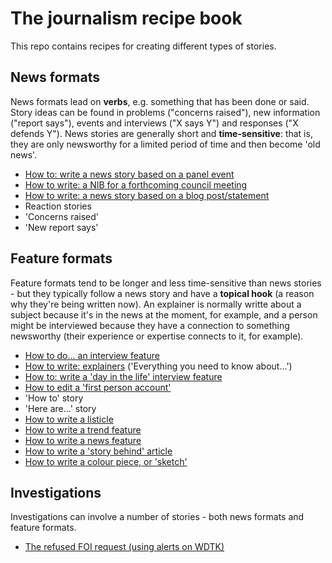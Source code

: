 # The journalism recipe book

This repo contains recipes for creating different types of stories.

## News formats

News formats lead on **verbs**, e.g. something that has been done or said. Story ideas can be found in problems ("concerns raised"), new information ("report says"), events and interviews ("X says Y") and responses ("X defends Y"). News stories are generally short and **time-sensitive**: that is, they are only newsworthy for a limited period of time and then become 'old news'.

* [How to: write a news story based on a panel event](https://github.com/paulbradshaw/journalismrecipebook/blob/main/eventreport.md)
* [How to write: a NIB for a forthcoming council meeting](https://github.com/paulbradshaw/journalismrecipebook/blob/main/councilmeetingnib.md)
* [How to write: a news story based on a blog post/statement](https://github.com/paulbradshaw/journalismrecipebook/blob/main/interviewnews.md)
* Reaction stories 
* 'Concerns raised'
* 'New report says'

## Feature formats

Feature formats tend to be longer and less time-sensitive than news stories - but they typically follow a news story and have a **topical hook** (a reason why they're being written now). An explainer is normally writte about a subject because it's in the news at the moment, for example, and a person might be interviewed because they have a connection to something newsworthy (their experience or expertise connects to it, for example).

* [How to do... an interview feature](https://github.com/paulbradshaw/journalismrecipebook/blob/main/interviewfeature.md)
* [How to write: explainers](https://github.com/paulbradshaw/journalismrecipebook/blob/main/explainer.md) ('Everything you need to know about...')
* [How to: write a 'day in the life' interview feature](https://github.com/paulbradshaw/journalismrecipebook/blob/main/dayinthelifeinterview.md)
* [How to edit a 'first person account'](https://github.com/paulbradshaw/journalismrecipebook/blob/main/firstpersonaccount.md)
* 'How to' story
* 'Here are...' story
* [How to write a listicle](https://github.com/paulbradshaw/journalismrecipebook/blob/main/listicles.md)
* [How to write a trend feature](https://github.com/paulbradshaw/journalismrecipebook/blob/main/trendfeature.md)
* [How to write a news feature](https://github.com/paulbradshaw/journalismrecipebook/blob/main/newsfeature.md)
* [How to write a 'story behind' article](https://github.com/paulbradshaw/journalismrecipebook/blob/main/storybehind.md)
* [How to write a colour piece, or 'sketch'](https://github.com/paulbradshaw/journalismrecipebook/blob/main/colourpiece.md)


## Investigations

Investigations can involve a number of stories - both news formats and feature formats. 

* [The refused FOI request (using alerts on WDTK)](https://github.com/paulbradshaw/journalismrecipebook/blob/main/foialerts.md)
